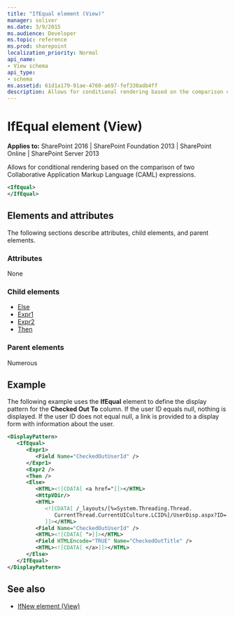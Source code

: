 ```yaml
---
title: "IfEqual element (View)"
manager: soliver
ms.date: 3/9/2015
ms.audience: Developer
ms.topic: reference
ms.prod: sharepoint
localization_priority: Normal
api_name:
- View schema
api_type:
- schema
ms.assetid: 61d1a179-91ae-4760-a697-fef330adb4ff
description: Allows for conditional rendering based on the comparison of two Collaborative Application Markup Language (CAML) expressions.
---
```


# IfEqual element (View)

**Applies to:** SharePoint 2016 | SharePoint Foundation 2013 | SharePoint Online | SharePoint Server 2013
  
Allows for conditional rendering based on the comparison of two Collaborative Application Markup Language (CAML) expressions.
  
```XML
<IfEqual>
</IfEqual>
```

## Elements and attributes

The following sections describe attributes, child elements, and parent elements.

### Attributes

None
   
### Child elements

- [Else](else-element-view.md)
- [Expr1](expr1-element-view.md)
- [Expr2](expr2-element-view.md)
- [Then](then-element-view.md)
   
### Parent elements

Numerous 
   
## Example

The following example uses the **IfEqual** element to define the display pattern for the **Checked Out To** column. If the user ID equals null, nothing is displayed. If the user ID does not equal null, a link is provided to a display form with information about the user. 
  
```XML
<DisplayPattern>
   <IfEqual>
      <Expr1>
         <Field Name="CheckedOutUserId" />
      </Expr1>
      <Expr2 />
      <Then />
      <Else>
         <HTML><![CDATA[ <a href="]]></HTML>
         <HttpVDir/>
         <HTML>
            <![CDATA[ /_layouts/[%=System.Threading.Thread.
               CurrentThread.CurrentUICulture.LCID%]/UserDisp.aspx?ID=
            ]]></HTML>
         <Field Name="CheckedOutUserId" />
         <HTML><![CDATA[ ">]]></HTML>
         <Field HTMLEncode="TRUE" Name="CheckedOutTitle" />
         <HTML><![CDATA[ </a>]]></HTML>
      </Else>
   </IfEqual>
</DisplayPattern>
```

## See also

- [IfNew element (View)](ifnew-element-view.md)

